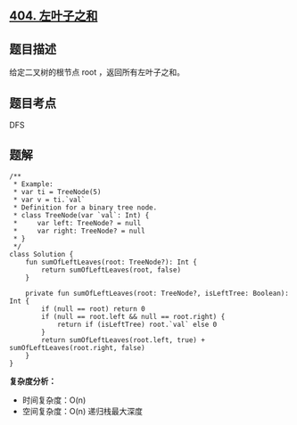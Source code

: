 ## [404. 左叶子之和](https://leetcode.cn/problems/sum-of-left-leaves/description/)

## 题目描述

给定二叉树的根节点 root ，返回所有左叶子之和。

## 题目考点

DFS

## 题解
 
```
/**
 * Example:
 * var ti = TreeNode(5)
 * var v = ti.`val`
 * Definition for a binary tree node.
 * class TreeNode(var `val`: Int) {
 *     var left: TreeNode? = null
 *     var right: TreeNode? = null
 * }
 */
class Solution {
    fun sumOfLeftLeaves(root: TreeNode?): Int {
        return sumOfLeftLeaves(root, false)
    }

    private fun sumOfLeftLeaves(root: TreeNode?, isLeftTree: Boolean): Int {
        if (null == root) return 0
        if (null == root.left && null == root.right) {
            return if (isLeftTree) root.`val` else 0
        }
        return sumOfLeftLeaves(root.left, true) + sumOfLeftLeaves(root.right, false)
    }
}
```

**复杂度分析：**

- 时间复杂度：O(n)
- 空间复杂度：O(n) 递归栈最大深度
